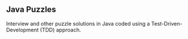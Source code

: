 ## Java Puzzles ##

Interview and other puzzle solutions in Java coded using a Test-Driven-Development (TDD) approach.

